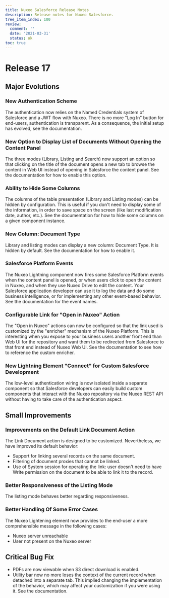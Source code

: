 ```yaml
---
title: Nuxeo Salesforce Release Notes
description: Release notes for Nuxeo Salesforce.
tree_item_index: 100
review:
  comment: ''
  date: '2021-03-31'
  status: ok
toc: true
---
```


# Release 17

## Major Evolutions

### New Authentication Scheme

The authentication now relies on the Named Credentials system of Salesforce and a JWT flow with Nuxeo. There is no more "Log In" button for end-users, authentication is transparent. As a consequence, the initial setup has evolved, see the documentation.

### New Option to Display List of Documents Without Opening the Content Panel

The three modes (Library, Listing and Search) now support an option so that clicking on the title of the document opens a new tab to browse the content in Web UI instead of opening in Salesforce the content panel. See the documentation for how to enable this option.

###  Ability to Hide Some Columns

The columns of the table presentation (Library and Listing modes) can be hidden by configuration. This is useful if you don't need to display some of the information, in order to save space on the screen (like last modification date, author, etc.). See the documentation for how to hide some columns on a given component instance.

### New Column: Document Type

Library and listing modes can display a new column: Document Type. It is hidden by default. See the documentation for how to enable it.

### Salesforce Platform Events

The Nuxeo Lightning component now fires some Salesforce Platform events when the content panel is opened, or when users click to open the content in Nuxeo, and when they use Nuxeo Drive to edit the content. Your Salesforce application developer can use it to log the data and do some business intelligence, or for implementing any other event-based behavior. See the documentation for the event names.

### Configurable Link for "Open in Nuxeo" Action

The "Open in Nuxeo" actions can now be configured so that the link used is customized by the "enricher" mechanism of the Nuxeo Platform. This is interesting when you expose to your business users another front end than Web UI for the repository and want them to be redirected from Salesforce to that front end instead of Nuxeo Web UI. See the documentation to see how to reference the custom enricher.

### New Lightning Element "Connect" for Custom Salesforce Development

The low-level authentication wiring is now isolated inside a separate component so that Salesforce developers can easily build custom components that interact with the Nuxeo repository via the Nuxeo REST API without having to take care of the authentication aspect.

## Small Improvements

### Improvements on the Default Link Document Action

The Link Document action is designed to be customized. Nevertheless, we have improved its default behavior:
- Support for linking several records on the same document.
- Filtering of document proxies that cannot be linked.
- Use of System session for operating the link: user doesn't need to have Write permission on the document to be able to link it to the record.

### Better Responsiveness of the Listing Mode

The listing mode behaves better regarding responsiveness.

### Better Handling Of Some Error Cases

The Nuxeo Lightening element now provides to the end-user a more comprehensible message in the following cases:
- Nuxeo server unreachable
- User not present on the Nuxeo server

## Critical Bug Fix

-  PDFs are now viewable when S3 direct download is enabled.
-  Utility bar now no more loses the context of the current record when detached into a separate tab. This implied changing  the implementation of the behavior, which may affect your customization if you were using it. See the documentation.
